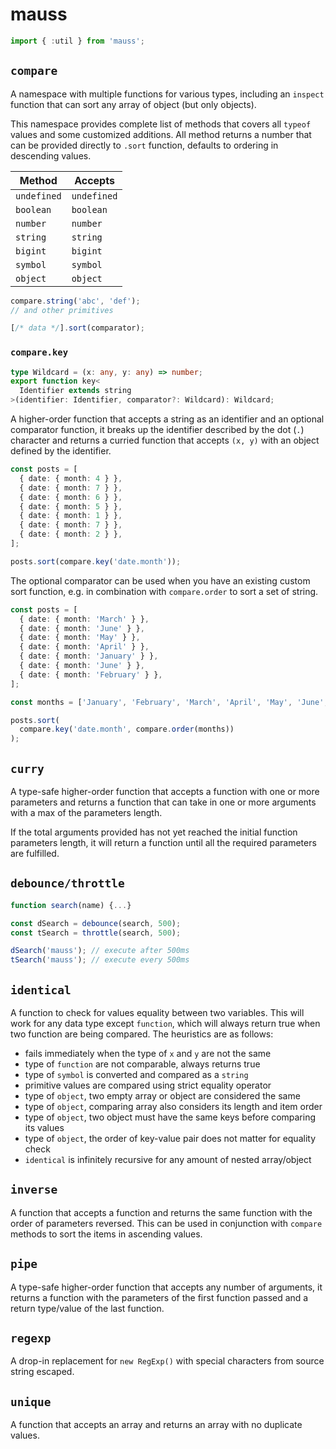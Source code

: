 # mauss

```js
import { :util } from 'mauss';
```

## `compare`

A namespace with multiple functions for various types, including an `inspect` function that can sort any array of object (but only objects).

This namespace provides complete list of methods that covers all `typeof` values and some customized additions. All method returns a number that can be provided directly to `.sort` function, defaults to ordering in descending values.

| Method      | Accepts     |
| ----------- | ----------- |
| `undefined` | `undefined` |
| `boolean`   | `boolean`   |
| `number`    | `number`    |
| `string`    | `string`    |
| `bigint`    | `bigint`    |
| `symbol`    | `symbol`    |
| `object`    | `object`    |

```js
compare.string('abc', 'def');
// and other primitives

[/* data */].sort(comparator);
```

### `compare.key`

```ts
type Wildcard = (x: any, y: any) => number;
export function key<
  Identifier extends string
>(identifier: Identifier, comparator?: Wildcard): Wildcard;
```

A higher-order function that accepts a string as an identifier and an optional comparator function, it breaks up the identifier described by the dot (`.`) character and returns a curried function that accepts `(x, y)` with an object defined by the identifier.

```ts
const posts = [
  { date: { month: 4 } },
  { date: { month: 7 } },
  { date: { month: 6 } },
  { date: { month: 5 } },
  { date: { month: 1 } },
  { date: { month: 7 } },
  { date: { month: 2 } },
];

posts.sort(compare.key('date.month'));
```

The optional comparator can be used when you have an existing custom sort function, e.g. in combination with `compare.order` to sort a set of string.

```ts
const posts = [
  { date: { month: 'March' } },
  { date: { month: 'June' } },
  { date: { month: 'May' } },
  { date: { month: 'April' } },
  { date: { month: 'January' } },
  { date: { month: 'June' } },
  { date: { month: 'February' } },
];

const months = ['January', 'February', 'March', 'April', 'May', 'June', 'July', 'August', 'September', 'October', 'November', 'December'];

posts.sort(
  compare.key('date.month', compare.order(months))
);
```

## `curry`

A type-safe higher-order function that accepts a function with one or more parameters and returns a function that can take in one or more arguments with a max of the parameters length.

If the total arguments provided has not yet reached the initial function parameters length, it will return a function until all the required parameters are fulfilled.

## `debounce/throttle`

```js
function search(name) {...}

const dSearch = debounce(search, 500);
const tSearch = throttle(search, 500);

dSearch('mauss'); // execute after 500ms
tSearch('mauss'); // execute every 500ms
```

## `identical`

A function to check for values equality between two variables. This will work for any data type except `function`, which will always return true when two function are being compared. The heuristics are as follows:

- fails immediately when the type of `x` and `y` are not the same
- type of `function` are not comparable, always returns true
- type of `symbol` is converted and compared as a `string`
- primitive values are compared using strict equality operator
- type of `object`, two empty array or object are considered the same
- type of `object`, comparing array also considers its length and item order
- type of `object`, two object must have the same keys before comparing its values
- type of `object`, the order of key-value pair does not matter for equality check
- `identical` is infinitely recursive for any amount of nested array/object

## `inverse`

A function that accepts a function and returns the same function with the order of parameters reversed. This can be used in conjunction with `compare` methods to sort the items in ascending values.

## `pipe`

A type-safe higher-order function that accepts any number of arguments, it returns a function with the parameters of the first function passed and a return type/value of the last function.

## `regexp`

A drop-in replacement for `new RegExp()` with special characters from source string escaped.

## `unique`

A function that accepts an array and returns an array with no duplicate values.
